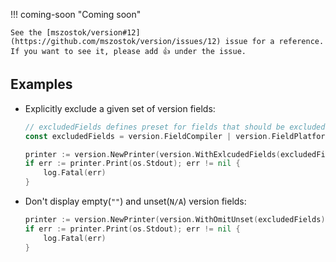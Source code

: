 !!! coming-soon "Coming soon"

    See the [mszostok/version#12](https://github.com/mszostok/version/issues/12) issue for a reference. If you want to see it, please add 👍 under the issue.

## Examples

- Explicitly exclude a given set of version fields:

    ```go
    // excludedFields defines preset for fields that should be excluded in output.
    const excludedFields = version.FieldCompiler | version.FieldPlatform

    printer := version.NewPrinter(version.WithExlcudedFields(excludedFields))
    if err := printer.Print(os.Stdout); err != nil {
    	log.Fatal(err)
    }
    ```

- Don't display empty(`""`) and unset(`N/A`) version fields:

    ```go
    printer := version.NewPrinter(version.WithOmitUnset(excludedFields))
    if err := printer.Print(os.Stdout); err != nil {
    	log.Fatal(err)
    }
    ```

